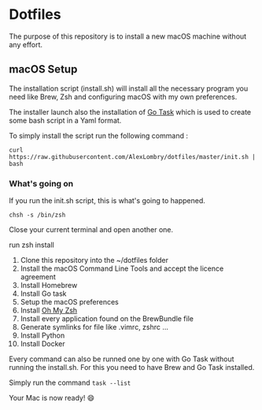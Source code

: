 # Dotfiles

The purpose of this repository is to install a new macOS machine without any effort.

## macOS Setup 
The installation script (install.sh) will install all the necessary program you need like Brew, Zsh and configuring macOS with my own preferences.

The installer launch also the installation of [Go Task](https://github.com/go-task/task) which is used to create some bash script in a Yaml format.

To simply install the script run the following command : 
```
curl https://raw.githubusercontent.com/AlexLombry/dotfiles/master/init.sh | bash
```

### What's going on
If you run the init.sh script, this is what's going to happened.

`chsh -s /bin/zsh`

Close your current terminal and open another one.

run zsh install 

1. Clone this repository into the ~/dotfiles folder
2. Install the macOS Command Line Tools and accept the licence agreement
3. Install Homebrew
4. Install Go task
5. Setup the macOS preferences
6. Install [Oh My Zsh](https://github.com/robbyrussell/oh-my-zsh#getting-started)
7. Install every application found on the BrewBundle file
8. Generate symlinks for file like .vimrc, zshrc ...
9. Install Python
10. Install Docker

Every command can also be runned one by one with Go Task without running the install.sh. For this you need to have Brew and Go Task installed.

Simply run the command `task --list`

Your Mac is now ready! :smile:


